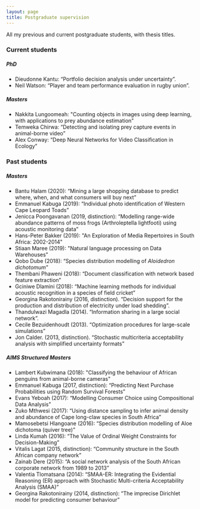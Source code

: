 ```yaml
---
layout: page
title: Postgraduate supervision
---
```


All my previous and current postgraduate students, with thesis titles.

### Current students

##### PhD

- Dieudonne Kantu: “Portfolio decision analysis under uncertainty”.
- Neil Watson: “Player and team performance evaluation in rugby union”.

##### Masters

- Nakkita Lungoomeah: "Counting objects in images using deep learning, with applications to prey abundance estimation"
- Temweka Chirwa: “Detecting and isolating prey capture events in animal-borne video”
- Alex Conway: “Deep Neural Networks for Video Classification in Ecology”

### Past students

##### Masters

- Bantu Halam (2020): “Mining a large shopping database to predict where, when, and what consumers will buy next”
- Emmanuel Kabuga (2019): “Individual photo identification of Western Cape Leopard Toads”
- Jenicca Poongavanan (2019, distinction): “Modelling range-wide abundance patterns of moss frogs (Arthroleptella lightfooti) using acoustic monitoring data”
- Hans-Peter Bakker (2019): "An Exploration of Media Repertoires in South Africa: 2002-2014"
- Stiaan Maree (2019): "Natural language processing on Data Warehouses"
- Qobo Dube (2018): “Species distribution modelling of *Aloidedron dichotomum*”
- Thembani Phaweni (2018): “Document classification with network based feature extraction”
- Gciniwe Dlamini (2018): “Machine learning methods for individual acoustic recognition in a species of field cricket”
- Georgina Rakotonirainy (2016, distinction). “Decision support for the production and distribution of electricity under load shedding”. 
- Thandulwazi Magadla (2014). “Information sharing in a large social network”.
- Cecile Bezuidenhoudt (2013). “Optimization procedures for large-scale simulations”
- Jon Calder. (2013, distinction). “Stochastic multicriteria acceptability analysis with simplified uncertainty formats” 

##### AIMS Structured Masters 

- Lambert Kubwimana (2018): "Classifying the behaviour of African penguins from animal-borne cameras"
- Emmanuel Kabuga (2017, distinction): “Predicting Next Purchase Probabilities using Random Survival Forests”
- Evans Yeboah (2017): “Modelling Consumer Choice using Compositional Data Analysis”
- Zuko Mthwesi (2017): “Using distance sampling to infer animal density and abundance of Cape long-claw species in South Africa”
- Mamosebetsi Hlangoane (2016): “Species distribution modelling of Aloe dichotoma (quiver tree)”
- Linda Kumah (2016): “The Value of Ordinal Weight Constraints for Decision-Making”
- Vitalis Lagat (2015, distinction): “Community structure in the South African company network”
- Zainab Dere (2015): “A social network analysis of the South African corporate network from 1989 to 2013”
- Valentia Tlomatsana (2014): “SMAA-ER: Integrating the Evidential Reasoning (ER) approach with Stochastic Multi-criteria Acceptability Analysis (SMAA)”
- Georgina Rakotonirainy (2014, distinction): “The imprecise Dirichlet model for predicting consumer behaviour”

